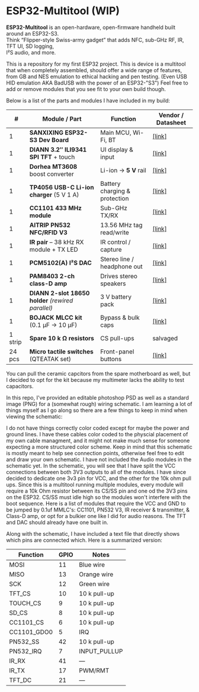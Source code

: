 # ESP32-Multitool (WIP)

**ESP32-Multitool** is an open-hardware, open-firmware handheld built around an ESP32-S3.  
Think “Flipper-style Swiss-army gadget” that adds NFC, sub-GHz RF, IR, TFT UI, SD logging,  
I²S audio, and more.


This is a repository for my first ESP32 project. This is device is a multitool that when completely assembled, should offer a wide range of features, from GB and NES emulation to ethical hacking and pen testing. (Even USB HID emulation AKA BadUSB with the power of an ESP32-"S3") Feel free to add or remove modules that you see fit to your own build though. 

Below is a list of the parts and modules I have included in my build: 

| # | Module / Part | Function | Vendor / Datasheet |
|---|---------------|----------|--------------------|
| 1 | **SANXIXING ESP32-S3 Dev Board** | Main MCU, Wi-Fi, BT | [[link]](https://www.amazon.com/dp/B0DB1WK3CW?ref=ppx_yo2ov_dt_b_fed_asin_title) |
| 1 | **DIANN 3.2″ ILI9341 SPI TFT** + touch | UI display & input | [[link]](https://www.amazon.com/dp/B0BNQD38T2?ref=ppx_yo2ov_dt_b_fed_asin_title) |
| 1 | **Dorhea MT3608** boost converter | Li-ion → **5 V** rail | [[link]](https://www.amazon.com/dp/B089JYBF25?ref=ppx_yo2ov_dt_b_fed_asin_title) |
| 1 | **TP4056 USB-C Li-ion charger** (5 V 1 A) | Battery charging & protection | [[link]](https://www.amazon.com/dp/B08X6G26Q8?ref=ppx_yo2ov_dt_b_fed_asin_title) |
| 1 | **CC1101 433 MHz module** | Sub-GHz TX/RX | [[link]](https://www.amazon.com/dp/B0D2TMTV5Z?ref=ppx_yo2ov_dt_b_fed_asin_title) |
| 1 | **AITRIP PN532 NFC/RFID V3** | 13.56 MHz tag read/write | [[link]](https://www.amazon.com/dp/B09BTH8GGJ?ref=ppx_yo2ov_dt_b_fed_asin_title) |
| 1 | **IR pair** – 38 kHz RX module + TX LED | IR control / capture | [[link]](https://www.amazon.com/dp/B092MH7DJH?ref=ppx_yo2ov_dt_b_fed_asin_title) |
| 1 | **PCM5102(A) I²S DAC** | Stereo line / headphone out | [[link]](https://www.amazon.com/dp/B0DNW32Y46?ref=ppx_yo2ov_dt_b_fed_asin_title) |
| 1 | **PAM8403 2-ch class-D amp** | Drives stereo speakers | [[link]](https://www.amazon.com/dp/B00M0F1LJW?ref=ppx_yo2ov_dt_b_fed_asin_title) |
| 1 | **DIANN 2-slot 18650 holder** *(rewired parallel)* | 3 V battery pack | [[link]](https://www.amazon.com/dp/B0BJV9ZL3J?ref=ppx_yo2ov_dt_b_fed_asin_title) |
| 1 | **BOJACK MLCC kit** (0.1 µF → 10 µF) | Bypass & bulk caps | [[link]](https://www.amazon.com/dp/B085RDTCCV?ref=ppx_yo2ov_dt_b_fed_asin_title) |
| 1 strip | **Spare 10 k Ω resistors** | CS pull-ups | salvaged |
| 24 pcs | **Micro tactile switches** (QTEATAK set) | Front-panel buttons | [[link]](https://www.amazon.com/dp/B0BFWK5N8V?ref=ppx_yo2ov_dt_b_fed_asin_title) |

You can pull the ceramic capcitors from the spare motherboard as well, but I decided to opt for the kit because my multimeter lacks the ability to test capacitors. 

In this repo, I've provided an editable photoshop PSD as well as a standard image (PNG) for a (somewhat rough) wiring schematic. I am learning a lot of things myself as I go along so there are a few things to keep in mind when viewing the schematic:

I do not have things correctly color coded except for maybe the power and ground lines. I have these cables color coded to the physcial placement of my own cable managment, and it might not make much sense for someone expecting a more structured color scheme. Keep in mind that this schematic is mostly meant to help see connection points, otherwise feel free to edit and draw your own schematic. 
I have not included the Audio modules in the schematic yet.
In the schematic, you will see that I have split the VCC connections between both 3V3 outputs to all of the modules. I have since decided to dedicate one 3v3 pin for VCC, and the other for the 10k ohm pull ups. Since this is a multitool running multiple modules, every module will require a 10k Ohm resistor between its CS/SS pin and one od the 3V3 pins on the ESP32. CS/SS must idle high so the modules won't interfere with the boot sequence. Here is a list of modules that require the VCC and GND to be jumped by 0.1uf MMLC's: CC1101, PN532 V3, IR receiver & transmitter, & Class-D amp, or opt for a bulkier one like I did for audio reasons. The TFT and DAC should already have one built in. 

Along with the schematic, I have included a text file that directly shows which pins are connected which. Here is a summarized version:

| Function        | GPIO | Notes |
|-----------------|------|-------|
| MOSI            | 11   | Blue wire |
| MISO            | 13   | Orange wire |
| SCK             | 12   | Green wire |
| TFT_CS          | 10   | 10 k pull-up |
| TOUCH_CS        | 9    | 10 k pull-up |
| SD_CS           | 8    | 10 k pull-up |
| CC1101_CS       | 6    | 10 k pull-up |
| CC1101_GDO0     | 5    | IRQ |
| PN532_SS        | 42   | 10 k pull-up |
| PN532_IRQ       | 7    | INPUT_PULLUP |
| IR_RX           | 41   | — |
| IR_TX           | 17   | PWM/RMT |
| TFT_DC          | 21   | — |



